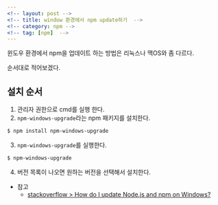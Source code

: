 ```yaml
---
<!-- layout: post -->
<!-- title: window 환경에서 npm update하기  -->
<!-- category: npm -->
<!-- tag: [npm]  -->
---
```


윈도우 환경에서 npm을 업데이트 하는 방법은 리눅스나 맥OS와 좀 다르다. 

순서대로 적어보겠다.

## 설치 순서
1. 관리자 권한으로 cmd를 실행 한다.
2. `npm-windows-upgrade`라는 npm 패키지를 설치한다.
  ```bash
  $ npm install npm-windows-upgrade
  ```
3. `npm-windows-upgrade`를 실행한다.
  ```bash
  $ npm-windows-upgrade
  ```
4. 버전 목록이 나오면 원하는 버전을 선택해서 설치한다.

- 참고
  - [stackoverflow > How do I update Node.js and npm on Windows?](https://stackoverflow.com/questions/18412129/how-do-i-update-node-js-and-npm-on-windows)



